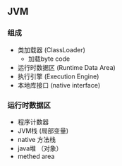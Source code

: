 ## JVM

### 组成

- 类加载器 (ClassLoader)
    - 加载byte code
- 运行时数据区 (Runtime Data Area)
- 执行引擎 (Execution Engine)
- 本地库接口 (native interface)


### 运行时数据区
- 程序计数器
- JVM栈 (局部变量)
- native 方法栈
- java堆 （对象）
- methed area
